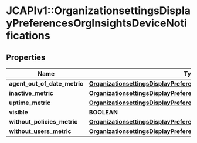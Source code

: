 # JCAPIv1::OrganizationsettingsDisplayPreferencesOrgInsightsDeviceNotifications

## Properties
Name | Type | Description | Notes
------------ | ------------- | ------------- | -------------
**agent_out_of_date_metric** | [**OrganizationsettingsDisplayPreferencesOrgInsightsApplicationsUsage**](OrganizationsettingsDisplayPreferencesOrgInsightsApplicationsUsage.md) |  | [optional] 
**inactive_metric** | [**OrganizationsettingsDisplayPreferencesOrgInsightsApplicationsUsage**](OrganizationsettingsDisplayPreferencesOrgInsightsApplicationsUsage.md) |  | [optional] 
**uptime_metric** | [**OrganizationsettingsDisplayPreferencesOrgInsightsApplicationsUsage**](OrganizationsettingsDisplayPreferencesOrgInsightsApplicationsUsage.md) |  | [optional] 
**visible** | **BOOLEAN** |  | [optional] 
**without_policies_metric** | [**OrganizationsettingsDisplayPreferencesOrgInsightsApplicationsUsage**](OrganizationsettingsDisplayPreferencesOrgInsightsApplicationsUsage.md) |  | [optional] 
**without_users_metric** | [**OrganizationsettingsDisplayPreferencesOrgInsightsApplicationsUsage**](OrganizationsettingsDisplayPreferencesOrgInsightsApplicationsUsage.md) |  | [optional] 

